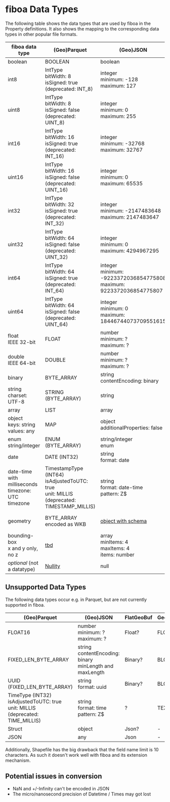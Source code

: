 # fiboa Data Types

The following table shows the data types that are used by fiboa in the Property definitions.
It also shows the mapping to the corresponding data types in other popular file formats.

| fiboa data type                                              | (Geo)Parquet                                                 | (Geo)JSON                                                    | FlatGeoBuf                         | Geopackage      | Shapefile          |
| ------------------------------------------------------------ | ------------------------------------------------------------ | ------------------------------------------------------------ | ---------------------------------- | --------------- | ------------------ |
| boolean                                                      | BOOLEAN                                                      | boolean                                                      | Bool                               | BOOLEAN         | -                  |
| int8                                                         | IntType<br />bitWidth: 8<br />isSigned: true<br />(deprecated: INT_8) | integer<br />minimum: -128<br />maximum: 127                 | Byte                               | TINYINT         | Short Integer?     |
| uint8                                                        | IntType<br />bitWidth: 8<br />isSigned: false<br />(deprecated: UINT_8) | integer<br />minimum: 0<br />maximum: 255                    | UByte                              | SMALLINT?       | Short Integer?     |
| int16                                                        | IntType<br />bitWidth: 16<br />isSigned: true<br />(deprecated: INT_16) | integer<br />minimum: -32768<br />maximum: 32767             | Short                              | SMALLINT        | Short Integer      |
| uint16                                                       | IntType<br />bitWidth: 16<br />isSigned: false<br />(deprecated: UINT_16) | integer<br />minimum: 0<br />maximum: 65535                  | UShort                             | MEDIUMINT?      | Long Integer?      |
| int32                                                        | IntType<br />bitWidth: 32<br />isSigned: true<br />(deprecated: INT_32) | integer<br />minimum: -2147483648<br />maximum: 2147483647   | Int                                | MEDIUMINT       | Long Integer       |
| uint32                                                       | IntType<br />bitWidth: 64<br />isSigned: false<br />(deprecated: UINT_32) | integer<br />minimum: 0<br />maximum: 4294967295             | UInt                               | INT?            | -                  |
| int64                                                        | IntType<br />bitWidth: 64<br />isSigned: true<br />(deprecated: INT_64) | integer<br />minimum: -9223372036854775808<br />maximum: 9223372036854775807 | Long                               | INT             | -                  |
| uint64                                                       | IntType<br />bitWidth: 64<br />isSigned: false<br />(deprecated: UINT_64) | integer<br />minimum: 0<br />maximum: 18446744073709551615   | ULong                              | -               | -                  |
| float<br />IEEE 32-bit                                       | FLOAT                                                        | number<br />minimum: ?<br />maximum: ?                       | Float                              | FLOAT (REAL)    | Float              |
| double<br />IEEE 64-bit                                      | DOUBLE                                                       | number<br />minimum: ?<br />maximum: ?                       | Double                             | DOUBLE (REAL)   | Double             |
| binary                                                       | BYTE_ARRAY                                                   | string<br />contentEncoding: binary                          | Binary                             | BLOB            | BLOB               |
| string<br />charset: UTF-8                                   | STRING (BYTE_ARRAY)                                          | string                                                       | String                             | TEXT            | Text               |
| array                                                        | LIST                                                         | array                                                        | Json?                              | -               | -                  |
| object<br />keys: string<br />values: any                    | MAP                                                          | object<br />additionalProperties: false                      | Json?                              | -               | -                  |
| enum<br />string/integer                                     | ENUM (BYTE_ARRAY)                                            | string/integer<br />enum                                     | string/integer?                    | TEXT/INT?       | Text/Long Integer? |
| date                                                         | DATE (INT32)                                                 | string<br />format: date                                     | string?                            | DATE (TEXT)     | Date               |
| date-time<br />with milliseconds<br />timezone: UTC timezone | TimestampType (INT64)<br />isAdjustedToUTC: true<br />unit:  MILLIS<br />(deprecated: TIMESTAMP_MILLIS) | string<br />format: date-time<br />pattern: Z$               | DateTime                           | DATETIME (TEXT) | Text?              |
| geometry                                                     | BYTE_ARRAY<br />encoded as WKB                               | [object with schema](https://geojson.org/schema/Geometry.json) | Binary<br />encoded as FlatBuffers | GEOMETRY (BLOB) | Geometry           |
| bounding-box<br />x and y only, no z                         | [tbd](https://github.com/opengeospatial/geoparquet/pull/191) | array<br />minItems: 4<br />maxItems: 4<br />items: number   | Json?                              | ?               | ?                  |
| *optional* (not a datatype)                                  | [Nullity](https://parquet.apache.org/docs/file-format/nulls/) | null                                                         | ?                                  | NULL            | -                  |

## Unsupported Data Types

The following data types occur e.g. in Parquet, but are not currently supported in fiboa.

| (Geo)Parquet                                                 | (Geo)JSON                                                    | FlatGeoBuf | Geopackage | Shapefile |
| ------------------------------------------------------------ | ------------------------------------------------------------ | ---------- | ---------- | --------- |
| FLOAT16                                                      | number<br />minimum: ?<br />maximum: ?                       | Float?     | FLOAT?     | Float?    |
| FIXED_LEN_BYTE_ARRAY                                         | string<br />contentEncoding: binary<br />minLength and maxLength | Binary?    | BLOB?      | BLOB?     |
| UUID (FIXED_LEN_BYTE_ARRAY)                                  | string<br />format: uuid                                     | Binary?    | BLOB?      | ?         |
| TimeType (INT32)<br />isAdjustedToUTC: true<br />unit: MILLIS<br />(deprecated: TIME_MILLIS) | string<br />format: time<br />pattern: Z$                    | ?          | TEXT?      | Text?     |
| Struct                                                       | object                                                       | Json?      | -          | -         |
| JSON                                                         | any                                                          | Json       | -          | -         |

Additionally, Shapefile has the big drawback that the field name limit is 10 characters.
As such it doesn't work well with fiboa and its extension mechanism.

## Potential issues in conversion

- NaN and +/-Infinity can't be encoded in JSON
- The micro/nanosecond precision of Datetime / Times may got lost
